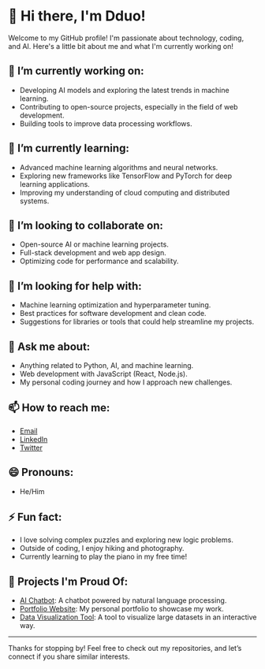 # 👋 Hi there, I'm Dduo!

Welcome to my GitHub profile! I'm passionate about technology, coding, and AI. Here's a little bit about me and what I'm currently working on!

## 🔭 I’m currently working on:
- Developing AI models and exploring the latest trends in machine learning.
- Contributing to open-source projects, especially in the field of web development.
- Building tools to improve data processing workflows.

## 🌱 I’m currently learning:
- Advanced machine learning algorithms and neural networks.
- Exploring new frameworks like TensorFlow and PyTorch for deep learning applications.
- Improving my understanding of cloud computing and distributed systems.

## 👯 I’m looking to collaborate on:
- Open-source AI or machine learning projects.
- Full-stack development and web app design.
- Optimizing code for performance and scalability.

## 🤔 I’m looking for help with:
- Machine learning optimization and hyperparameter tuning.
- Best practices for software development and clean code.
- Suggestions for libraries or tools that could help streamline my projects.

## 💬 Ask me about:
- Anything related to Python, AI, and machine learning.
- Web development with JavaScript (React, Node.js).
- My personal coding journey and how I approach new challenges.

## 📫 How to reach me:
- [Email](mailto:youremail@example.com)
- [LinkedIn](https://www.linkedin.com/in/yourprofile)
- [Twitter](https://twitter.com/yourusername)

## 😄 Pronouns:
- He/Him

## ⚡ Fun fact:
- I love solving complex puzzles and exploring new logic problems.
- Outside of coding, I enjoy hiking and photography.
- Currently learning to play the piano in my free time!

## 📝 Projects I'm Proud Of:
- [AI Chatbot](https://github.com/DduoZDY1204/AI-Chatbot): A chatbot powered by natural language processing.
- [Portfolio Website](https://github.com/DduoZDY1204/portfolio): My personal portfolio to showcase my work.
- [Data Visualization Tool](https://github.com/DduoZDY1204/data-visualization): A tool to visualize large datasets in an interactive way.

---

Thanks for stopping by! Feel free to check out my repositories, and let’s connect if you share similar interests.
